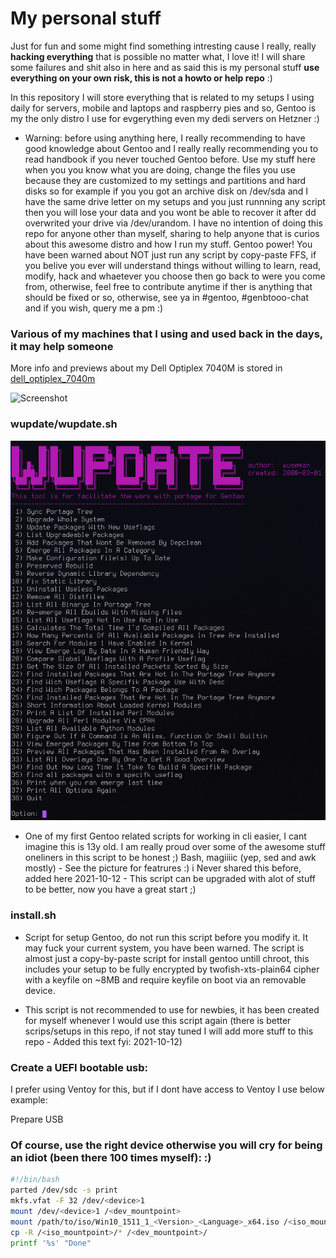 # My personal stuff

Just for fun and some might find something intresting cause I really, really **hacking everything** that is possible no matter what, I love it! I will share some failures and shit also in here and as said this is my personal stuff **use everything on your own risk, this is not a howto or help repo** :) 

In this repository I will store everything that is related to my setups I using daily for servers, mobile and laptops and raspberry pies and so, Gentoo is my the only distro I use for evgerything even my dedi servers on Hetzner :) 

* Warning: before using anything here, I really recommending to have good knowledge about Gentoo and I really really recommending you to read handbook if you never touched Gentoo before. Use my stuff here when you you know what you are doing, change the files you use because they are customized to my settings and partitions and hard disks so for example if you you got an archive disk on /dev/sda and I have the same drive letter on my setups and you just runnning any script then you will lose your data and you wont be able to recover it after dd overwrited your drive via /dev/urandom. I have no intention of doing this repo for anyone other than myself, sharing to help anyone that is curios about this awesome distro and how I run my stuff. Gentoo power! You have been warned about NOT just run any script by copy-paste FFS, if you belive you ever will understand things without willing to learn, read, modify, hack and whaetever you choose then go back to were you come from, otherwise, feel free to contribute anytime if ther is anything that should be fixed or so, otherwise, see ya in #gentoo, #genbtooo-chat and if you wish, query me a pm :) 


### Various of my machines that I using and used back in the days, it may help someone

More info and previews about my Dell Optiplex 7040M is stored in [dell_optiplex_7040m](https://github.com/wuseman/gentoo-wuseman/tree/main/dell_optiplex_7040m)

   ![Screenshot](https://raw.githubusercontent.com/wuseman/gentoo-wuseman/main/dell_optiplex_7040m/.previews/30.jpg)

### wupdate/wupdate.sh

![Screenshot](.previews/wupdate.png)

* One of my first Gentoo related scripts for working in cli easier, I cant imagine this is 13y old. I am really proud over some of the awesome stuff oneliners in this script to be honest ;) Bash, magiiiic (yep, sed and awk mostly) - See the picture for featrures :) i Never shared this before, added here 2021-10-12 - This script can be upgraded with alot of stuff to be better, now you have a great start ;) 


### install.sh

*   Script for setup Gentoo, do not run this script before you modify it. It may fuck your current system, you have been warned.
   The script is almost just a copy-by-paste script for install gentoo untill chroot, this includes your setup to be fully
   encrypted by twofish-xts-plain64 cipher with a keyfile on ~8MB and require keyfile on boot via an removable device.

*   This script is not recommended to use for newbies, it has been created for myself whenever I would use this script again (there is better scrips/setups in this repo, if not stay tuned I will add more stuff to this repo - Added this text fyi: 2021-10-12) 

### Create a UEFI bootable usb:

I prefer using Ventoy for this, but if I dont have access to Ventoy I use below example:

Prepare USB 

### Of course, use the right device otherwise you will cry for being an idiot (been there 100 times myself): :) 

```sh
#!/bin/bash
parted /dev/sdc -s print
mkfs.vfat -F 32 /dev/<device>1
mount /dev/<device>1 /<dev_mountpoint>
mount /path/to/iso/Win10_1511_1_<Version>_<Language>_x64.iso /<iso_mountpoint>
cp -R /<iso_mountpoint>/* /<dev_mountpoint>/
printf '%s' "Done" 
```

